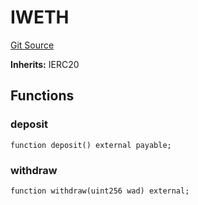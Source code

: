 # IWETH
[Git Source](https://github.com/opynfinance/squeeth-monorepo/blob/d9f476e77fa42301e16041672bb68b167162f81f/src/interface/IWETH.sol)

**Inherits:**
IERC20


## Functions
### deposit


```solidity
function deposit() external payable;
```

### withdraw


```solidity
function withdraw(uint256 wad) external;
```

